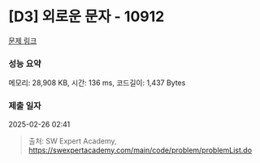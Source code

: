 # [D3] 외로운 문자 - 10912 

[문제 링크](https://swexpertacademy.com/main/code/problem/problemDetail.do?contestProbId=AXVJuEvqLAADFASe) 

### 성능 요약

메모리: 28,908 KB, 시간: 136 ms, 코드길이: 1,437 Bytes

### 제출 일자

2025-02-26 02:41



> 출처: SW Expert Academy, https://swexpertacademy.com/main/code/problem/problemList.do